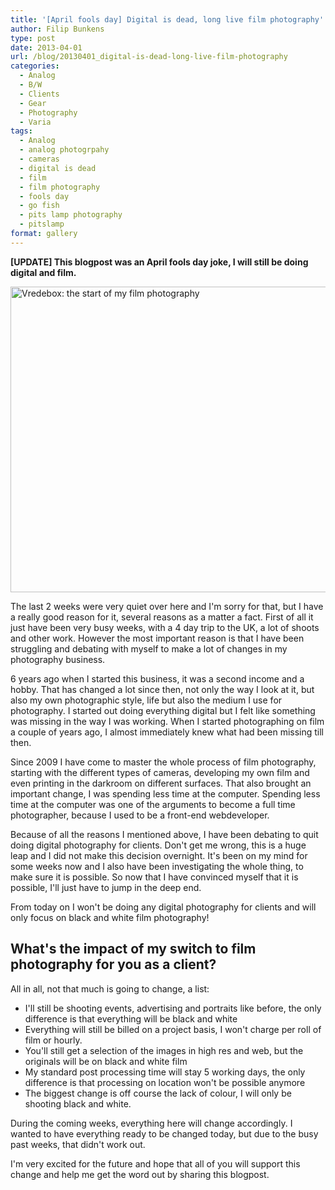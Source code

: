 ```yaml
---
title: '[April fools day] Digital is dead, long live film photography'
author: Filip Bunkens
type: post
date: 2013-04-01
url: /blog/20130401_digital-is-dead-long-live-film-photography
categories:
  - Analog
  - B/W
  - Clients
  - Gear
  - Photography
  - Varia
tags:
  - Analog
  - analog photogrpahy
  - cameras
  - digital is dead
  - film
  - film photography
  - fools day
  - go fish
  - pits lamp photography
  - pitslamp
format: gallery
---
```

**[UPDATE] This blogpost was an April fools day joke, I will still be doing digital and film.**

[<img src="/wp-content/uploads/2013/04/20110201_mamiyaRB67_film8-5-600x489.jpg" alt="Vredebox: the start of my film photography" width="600" height="489" class="alignnone size-large wp-image-751" />][1]

The last 2 weeks were very quiet over here and I'm sorry for that, but I have a really good reason for it, several reasons as a matter a fact. First of all it just have been very busy weeks, with a 4 day trip to the UK, a lot of shoots and other work. However the most important reason is that I have been struggling and debating with myself to make a lot of changes in my photography business.

6 years ago when I started this business, it was a second income and a hobby. That has changed a lot since then, not only the way I look at it, but also my own photographic style, life but also the medium I use for photography. I started out doing everything digital but I felt like something was missing in the way I was working. When I started photographing on film a couple of years ago, I almost immediately knew what had been missing till then.

Since 2009 I have come to master the whole process of film photography, starting with the different types of cameras, developing my own film and even printing in the darkroom on different surfaces. That also brought an important change, I was spending less time at the computer. Spending less time at the computer was one of the arguments to become a full time photographer, because I used to be a front-end webdeveloper.

Because of all the reasons I mentioned above, I have been debating to quit doing digital photography for clients. Don't get me wrong, this is a huge leap and I did not make this decision overnight. It's been on my mind for some weeks now and I also have been investigating the whole thing, to make sure it is possible. So now that I have convinced myself that it is possible, I'll just have to jump in the deep end.

From today on I won't be doing any digital photography for clients and will only focus on black and white film photography!

## What's the impact of my switch to film photography for you as a client?

All in all, not that much is going to change, a list:

  * I'll still be shooting events, advertising and portraits like before, the only difference is that everything will be black and white
  * Everything will still be billed on a project basis, I won't charge per roll of film or hourly.
  * You'll still get a selection of the images in high res and web, but the originals will be on black and white film
  * My standard post processing time will stay 5 working days, the only difference is that processing on location won't be possible anymore
  * The biggest change is off course the lack of colour, I will only be shooting black and white.

During the coming weeks, everything here will change accordingly. I wanted to have everything ready to be changed today, but due to the busy past weeks, that didn't work out.

I'm very excited for the future and hope that all of you will support this change and help me get the word out by sharing this blogpost.

 [1]: /wp-content/uploads/2013/04/20110201_mamiyaRB67_film8-5.jpg